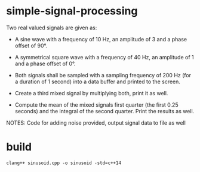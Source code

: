 # simple-signal-processing

Two real valued signals are given as:

- A sine wave with a frequency of 10 Hz, an amplitude of 3 and a phase offset of 90°.
- A symmetrical square wave with a frequency of 40 Hz, an amplitude of 1 and a phase offset of 0°.
 

- Both signals shall be sampled with a sampling frequency of 200 Hz (for a duration of 1 second) into a data buffer and printed to the screen.
- Create a third mixed signal by multiplying both, print it as well.
- Compute the mean of the mixed signals first quarter (the first 0.25 seconds) and the integral of the second quarter. Print the results as well.

NOTES: Code for adding noise provided, output signal data to file as well

# build

`clang++ sinusoid.cpp -o sinusoid -std=c++14`


